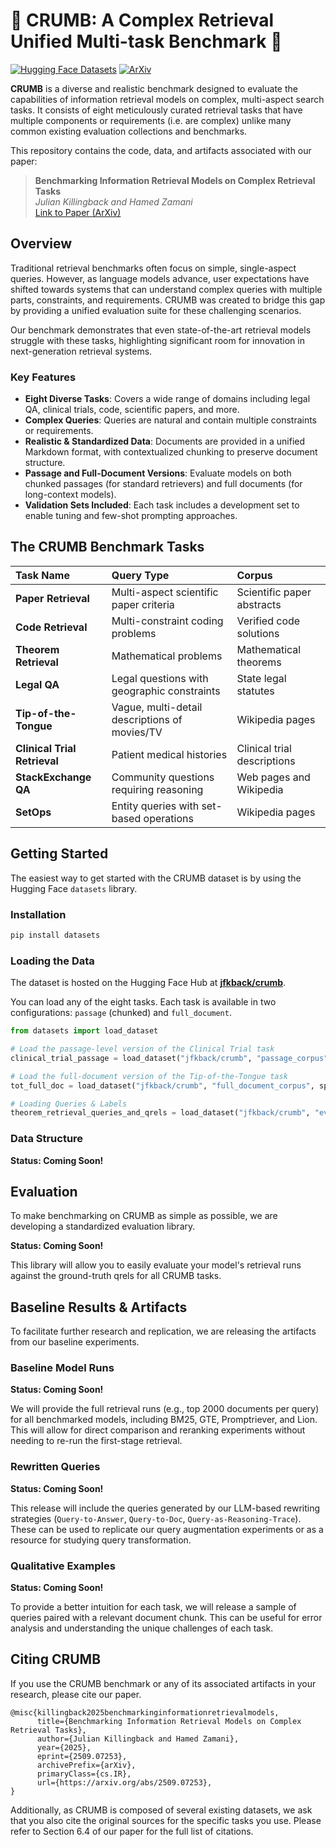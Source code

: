 
# 🍪 CRUMB: A Complex Retrieval Unified Multi-task Benchmark 🍪

[![Hugging Face Datasets](https://img.shields.io/badge/%F0%9F%A4%97%20Hugging%20Face-Datasets-yellow)](https://huggingface.co/datasets/jfkback/crumb)
[![ArXiv](https://img.shields.io/badge/arXiv-XXXX.XXXXX-b31b1b.svg)]([https://arxiv.org/abs/XXXX.XXXXX](https://arxiv.org/abs/2509.07253))

**CRUMB** is a diverse and realistic benchmark designed to evaluate the capabilities of information retrieval models on complex, multi-aspect search tasks. It consists of eight meticulously curated retrieval tasks that have multiple components or requirements (i.e. are complex) unlike many common existing evaluation collections and benchmarks.

This repository contains the code, data, and artifacts associated with our paper:

> **Benchmarking Information Retrieval Models on Complex Retrieval Tasks**  
> *Julian Killingback and Hamed Zamani*  
> [Link to Paper (ArXiv)]([https://arxiv.org/abs/2509.07253](https://arxiv.org/abs/2509.07253))

## Overview

Traditional retrieval benchmarks often focus on simple, single-aspect queries. However, as language models advance, user expectations have shifted towards systems that can understand complex queries with multiple parts, constraints, and requirements. CRUMB was created to bridge this gap by providing a unified evaluation suite for these challenging scenarios.

Our benchmark demonstrates that even state-of-the-art retrieval models struggle with these tasks, highlighting significant room for innovation in next-generation retrieval systems.

### Key Features

*   **Eight Diverse Tasks**: Covers a wide range of domains including legal QA, clinical trials, code, scientific papers, and more.
*   **Complex Queries**: Queries are natural and contain multiple constraints or requirements.
*   **Realistic & Standardized Data**: Documents are provided in a unified Markdown format, with contextualized chunking to preserve document structure.
*   **Passage and Full-Document Versions**: Evaluate models on both chunked passages (for standard retrievers) and full documents (for long-context models).
*   **Validation Sets Included**: Each task includes a development set to enable tuning and few-shot prompting approaches.

## The CRUMB Benchmark Tasks

| Task Name | Query Type | Corpus |
| :--- | :--- | :--- |
| **Paper Retrieval** | Multi-aspect scientific paper criteria | Scientific paper abstracts |
| **Code Retrieval** | Multi-constraint coding problems | Verified code solutions |
| **Theorem Retrieval** | Mathematical problems | Mathematical theorems |
| **Legal QA** | Legal questions with geographic constraints | State legal statutes |
| **Tip-of-the-Tongue** | Vague, multi-detail descriptions of movies/TV | Wikipedia pages |
| **Clinical Trial Retrieval** | Patient medical histories | Clinical trial descriptions |
| **StackExchange QA** | Community questions requiring reasoning | Web pages and Wikipedia |
| **SetOps** | Entity queries with set-based operations | Wikipedia pages |

## Getting Started

The easiest way to get started with the CRUMB dataset is by using the Hugging Face `datasets` library.

### Installation

```bash
pip install datasets
```

### Loading the Data

The dataset is hosted on the Hugging Face Hub at [**jfkback/crumb**](https://huggingface.co/datasets/jfkback/crumb).

You can load any of the eight tasks. Each task is available in two configurations: `passage` (chunked) and `full_document`.

```python
from datasets import load_dataset

# Load the passage-level version of the Clinical Trial task
clinical_trial_passage = load_dataset("jfkback/crumb", "passage_corpus", split="clinical_trial")

# Load the full-document version of the Tip-of-the-Tongue task
tot_full_doc = load_dataset("jfkback/crumb", "full_document_corpus", split="tip_of_the_tongue")

# Loading Queries & Labels
theorem_retrieval_queries_and_qrels = load_dataset("jfkback/crumb", "evaluation_queries", split="theorem_retrieval")
```

### Data Structure
**Status: Coming Soon!**


## Evaluation

To make benchmarking on CRUMB as simple as possible, we are developing a standardized evaluation library.

**Status: Coming Soon!**

This library will allow you to easily evaluate your model's retrieval runs against the ground-truth qrels for all CRUMB tasks.


## Baseline Results & Artifacts

To facilitate further research and replication, we are releasing the artifacts from our baseline experiments.

### Baseline Model Runs

**Status: Coming Soon!**

We will provide the full retrieval runs (e.g., top 2000 documents per query) for all benchmarked models, including BM25, GTE, Promptriever, and Lion. This will allow for direct comparison and reranking experiments without needing to re-run the first-stage retrieval.

### Rewritten Queries

**Status: Coming Soon!**

This release will include the queries generated by our LLM-based rewriting strategies (`Query-to-Answer`, `Query-to-Doc`, `Query-as-Reasoning-Trace`). These can be used to replicate our query augmentation experiments or as a resource for studying query transformation.

### Qualitative Examples

**Status: Coming Soon!**

To provide a better intuition for each task, we will release a sample of queries paired with a relevant document chunk. This can be useful for error analysis and understanding the unique challenges of each task.

## Citing CRUMB

If you use the CRUMB benchmark or any of its associated artifacts in your research, please cite our paper.

```
@misc{killingback2025benchmarkinginformationretrievalmodels,
      title={Benchmarking Information Retrieval Models on Complex Retrieval Tasks}, 
      author={Julian Killingback and Hamed Zamani},
      year={2025},
      eprint={2509.07253},
      archivePrefix={arXiv},
      primaryClass={cs.IR},
      url={https://arxiv.org/abs/2509.07253}, 
}
```

Additionally, as CRUMB is composed of several existing datasets, we ask that you also cite the original sources for the specific tasks you use. Please refer to Section 6.4 of our paper for the full list of citations.
